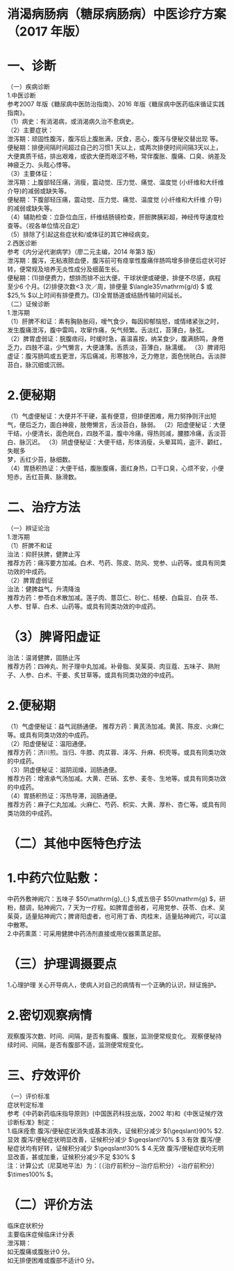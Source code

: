# 消渴病肠病（糖尿病肠病）中医诊疗方案 （2017 年版）  
# 一、诊断  
（一）疾病诊断  
1.中医诊断  
参考2007 年版《糖尿病中医防治指南》、2016 年版《糖尿病中医药临床循证实践指南》。  
（1）病史：有消渴病，或消渴病久治不愈病史。  
（2）主要症状：  
泄泻期：顽固性腹泻，腹泻后上腹胀满，厌食，恶心，腹泻与便秘交替出现 等。  
便秘期：排便间隔时间超过自己的习惯1 天以上，或两次排便时间间隔3天以上，大便粪质干结，排出艰难，或欲大便而艰涩不畅，常伴腹胀、腹痛、口臭、纳差及神疲乏力、头眩心悸等。  
（3）主要体征：  
泄泻期：上腹部轻压痛，消瘦，震动觉、压力觉、痛觉、温度觉 (小纤维和大纤维介导)的减弱或缺失等。  
便秘期：下腹部轻压痛，震动觉、压力觉、痛觉、温度觉 (小纤维和大纤维 介导)的减弱或缺失等。  
（4）辅助检查：立卧位血压，纤维结肠镜检查，肝胆脾胰彩超，神经传导速度检查等。（视各单位情况自定）  
（5）排除了引起这些症状和/或体征的其它神经病变。  
2.西医诊断  
参考《内分泌代谢病学》（廖二元主编，2014 年第3 版）  
泄泻期：腹泻，无粘液脓血便，腹泻前可有痉挛性腹痛伴肠鸣增多排便后症状可好转，便常规及培养无炎性成分及细菌生长。  
便秘期：(1)排便费力，想排而排不出大便，干球状便或硬便，排便不尽感，病程至少6 个月。(2)排便次数<3 次／周，排便量 $\langle35\mathrm{g/d} $ 或 $25\,\% $以上时间有排便费力。(3)全胃肠道或结肠传输时间延长。  
（二）证候诊断  
1.泄泻期  
（1）肝脾不和证：素有胸胁胀闷，嗳气食少，每因抑郁恼怒，或情绪紧张之时，发生腹痛泄泻，腹中雷鸣，攻窜作痛，矢气频繁。舌淡红，苔薄白，脉弦。  
（2）脾胃虚弱证：脘腹痞闷，时缓时急，喜温喜按，纳呆食少，腹满肠鸣，身倦乏力，四肢不温，少气懒言，大便溏薄。舌质淡，苔薄白，脉濡缓。 （3）脾肾阳虚证：腹泻肠鸣或五更泄，泻后痛减，形寒肢冷，乏力倦怠，面色恍晄白。舌淡胖苔白，脉沉细或沉弱。  
# 2.便秘期  
（1）气虚便秘证：大便并不干硬，虽有便意，但排便困难，用力努挣则汗出短气，便后乏力，面白神疲，肢倦懒言，舌淡苔白，脉弱。 （2）阳虚便秘证：大便干结，小便清长，面色晄白，四肢不温，腹中冷痛，得热则减，腰膝冷痛，舌淡苔白、脉沉迟。 （3）阴虚便秘证：大便干结，形体消瘦，头晕耳鸣，盗汗、颧红，失眠多  
梦，舌红少苔，脉细数。  
（4）胃肠积热证：大便干结，腹胀腹痛，面红身热，口干口臭，心烦不安，小便短赤，舌红苔黄、脉滑数。  
# 二、治疗方法  
（一）辨证论治  
1.泄泻期  
（1）肝脾不和证  
治法：抑肝扶脾，健脾止泻  
推荐方药：痛泻要方加减。白术、芍药、陈皮、防风、党参、山药等。或具有同类功效的中成药。  
（2）脾胃虚弱证  
治法：健脾益气，升清降浊  
推荐方药：参苓白术散加减。莲子肉、薏苡仁、砂仁、桔梗、白扁豆、白茯 苓、人参、甘草、白术、山药等。或具有同类功效的中成药。  
# （3）脾肾阳虚证  
治法：温肾健脾，固肠止泻  
推荐方药：四神丸、附子理中丸加减。补骨脂、吴茱萸、肉豆蔻、五味子、熟附子、人参、白术、干姜、炙甘草等。或具有同类功效的中成药。  
# 2.便秘期  
（1）气虚便秘证：益气润肠通便。 推荐方药：黄芪汤加减。黄芪、陈皮、火麻仁等。或具有同类功效的中成药。  
（2）阳虚便秘证：温阳通便。  
推荐方药：济川煎。当归、牛膝、肉苁蓉、泽泻、升麻、枳壳等。或具有同类功效的中成药。  
（3）阴虚便秘证：滋阴润燥，润肠通便。  
推荐方药：增液承气汤加减。大黄、芒硝、玄参、麦冬、生地等。或具有同类功效的中成药。  
（4）胃肠积热证：泻热导滞，润肠通便。  
推荐方药：麻子仁丸加减。火麻仁、芍药、枳实、大黄、厚朴、杏仁等。或具有同类功效的中成药。  
# （二）其他中医特色疗法  
# 1.中药穴位贴敷：  
中药外敷神阙穴：五味子 $50\mathrm{g}_{;} $,或五倍子 $50\mathrm{g} $，研粉，醋调，贴神阙穴，7 天为一疗程。如脾胃虚弱者，可用党参、茯苓、白术、吴茱萸，适量贴神阙穴；脾肾阳虚者，也可用丁香、肉桂末，适量贴神阙穴，可以温中散寒。  
2.中药熏蒸：可采用健脾中药汤剂直接或用仪器熏蒸足部。  
# （三）护理调摄要点  
1.心理护理  关心开导病人，使病人对自己的病情有一个正确的认识，辩证施护。  
# 2.密切观察病情  
观察腹泻次数、时间、间隔，是否有腹痛、腹胀，监测便常规变化。 观察便秘持续时间、间隔，是否有腹部不适，监测便常规变化。  
# 三、疗效评价  
（一）评价标准  
症状判定标准  
参考《中药新药临床指导原则》(中国医药科技出版，2002 年)和《中医证候疗效诊断标准》制定：  
1.临床痊愈 腹泻/便秘症状消失或基本消失，证候积分减少 ${\geqslant}90\% $2.显效 腹泻/便秘症状明显改善，证候积分减少 $\geqslant\!70\% $ 3.有效 腹泻/便秘症状均有好转，证候积分减少 $\geqslant\!30\% $ 4.无效 腹泻/便秘症状均无明显改善，甚或加重，证候积分减少不足 $30\% $  
注：计算公式（尼莫地平法）为：〔（治疗前积分－治疗后积分）÷治疗前积分〕 $\times100\% $。  
# （二）评价方法  
临床症状积分  
主要临床症候临床计分表  
泄泻期：  
如无腹痛或腹胀计0 分。  
如无排便困难或腹部不适计0 分。  